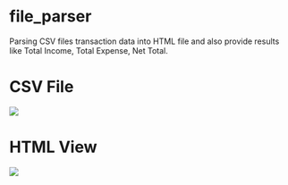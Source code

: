# file_parser
Parsing CSV files transaction data into HTML file and also provide results like Total Income, Total Expense, Net Total.

<h1>CSV File</h1>
<img src="https://user-images.githubusercontent.com/71272839/193275134-133b7b85-012c-4d39-a082-c4c0d6889323.png">

<h1>HTML View</h1>
<img src="https://user-images.githubusercontent.com/71272839/193275545-65dba93e-15e0-4a05-93e8-3260395807ec.png">
